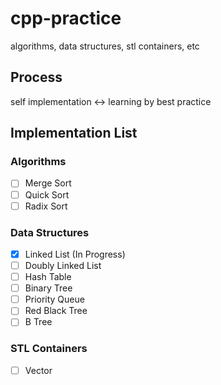 # cpp-practice
algorithms, data structures, stl containers, etc

## Process
self implementation <-> learning by best practice

## Implementation List
### Algorithms
- [ ] Merge Sort
- [ ] Quick Sort
- [ ] Radix Sort
### Data Structures
- [x] Linked List (In Progress)
- [ ] Doubly Linked List
- [ ] Hash Table
- [ ] Binary Tree
- [ ] Priority Queue
- [ ] Red Black Tree
- [ ] B Tree
### STL Containers
- [ ] Vector
